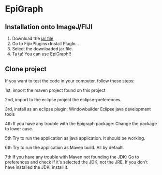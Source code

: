 # EpiGraph

## Installation onto ImageJ/FIJI

1. Download the [jar file](https://github.com/ComplexOrganizationOfLivingMatter/Epigraph/raw/master/Epigraph_-1.0.2-SNAPSHOT.jar)
2. Go to Fiji>Plugins>Install PlugIn...
3. Select the downloaded jar file.
4. Ta ta! You can use EpiGraph!!

## Clone project

If you want to test the code in your computer, follow these steps:

1st, import the maven project found on this project

2nd, import to the eclipse project the eclipse-preferences.

3rd, install as an eclipse plugin: 
Windowbuilder
Eclipse java development tools

4th If you have any trouble with the Epigraph package:
Change the package to lower case.

5th Try to run the application as java application. It should be working.

6th Try to run the application as Maven build. All by default.

7th If you have any trouble with Maven not founding the JDK:
Go to preferences and check if it's selected the JDK, not the JRE.
If you don't have installed the JDK, install it.
